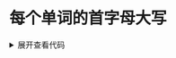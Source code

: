 # 每个单词的首字母大写

<everyWord-capitalize/>

<details>
<summary>展开查看代码</summary>

```scss
    .word-capitalize {
        text-transform: capitalize;
    }
```
</details>